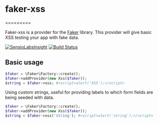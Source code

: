 # faker-xss
=========

Faker-xss is a provider for the [Faker](https://github.com/fzaninotto/Faker) library. This provider will give basic XSS testing your app with fake data.

[![SensioLabsInsight](https://insight.sensiolabs.com/projects/bc4349f9-a970-4c76-b2dd-946f604674a6/mini.png)](https://insight.sensiolabs.com/projects/bc4349f9-a970-4c76-b2dd-946f604674a6) [![Build Status](https://travis-ci.org/unn/faker-xss.svg)](https://travis-ci.org/unn/faker-xss)

## Basic usage


```php
$faker = \Faker\Factory::create();
$faker->addProvider(new Xss($faker));
$string = $faker->xss; #<script>alert('XSS');</script>
```

Using custom strings, useful for providing labels to which form fields are being seeded with data.
```php
$faker = \Faker\Factory::create();
$faker->addProvider(new Xss($faker));
$string = $faker->xss('string'); #<script>alert('string');</script>
```
